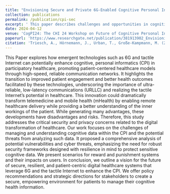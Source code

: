 ```yaml
---
title: "Envisioning Secure and Private 6G-Enabled Cognitive Personal Informatics"
collection: publications
permalink: /publication/cpi-sec
excerpt: ' This paper describes challenges and opportunities in cognitive personal informatics'
date: 2024-04-12
venue: 'CogPI24: The CHI 24 Workshop on Future of Cognitive Personal Informatics'
paperurl: 'https://www.researchgate.net/publication/381913902_Envisioning_Secure_and_Private_6G-Enabled_Cognitive_Personal_Informatics'
citation: 'Triesch, A., Hörnemann, J., Urban, T., Große-Kampmann, M. (2024 May).Envisioning Secure and Private 6G-Enabled Cognitive Personal Informatics. In Proceedings of the CHI 24 Workshop on Future of Cognitive Personal Informatics'
---
```


This Paper explores how emergent technologies such as 6G and tactile Internet can potentially enhance cognitive, personal informatics (CPI) in participatory healthcare, promoting patient-centered healthcare models through high-speed, reliable communication networks. It highlights the transition to improved patient engagement and better health outcomes facilitated by these technologies, underscoring the importance of ultra-reliable, low-latency communications (URLLC) and realizing the tactile Internet’s potential in healthcare. This innovation could dramatically transform telemedicine and mobile health (mHealth) by enabling remote healthcare delivery while providing a better understanding of the inner workings of the patient. While generating many advantages, these developments have disadvantages and risks. Therefore, this study addresses the critical security and privacy concerns related to the digital transformation of healthcare. Our work focuses on the challenges of managing and understanding cognitive data within the CPI and the potential threats from analyzing such data. It proposed a comprehensive analysis of potential vulnerabilities and cyber threats, emphasizing the need for robust security frameworks designed with resilience in mind to protect sensitive cognitive data. We present scenarios for reward and punishment systems and their impacts on users. In conclusion, we outline a vision for the future of secure, resilient, and patient-centric digital healthcare systems that leverage 6G and the tactile Internet to enhance the CPI. We offer policy recommendations and strategic directions for stakeholders to create a secure, empowering environment for patients to manage their cognitive health information.
